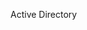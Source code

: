 <Token xmlns:xlink="http://www.w3.org/1999/xlink">Active Directory</Token>

<!--HONumber=Mar16_HO1-->


